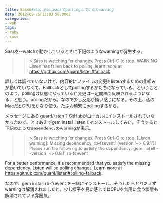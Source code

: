 ```yaml
---
title: Sass&#x3a; Fallbackでpollingしているとwarning
date: 2012-09-25T13:03:56.000Z
categories:
- web
tags:
- ruby
- sass
---
```

Sassを--watchで動かしているときに下記のようなwarningが発生する。

>>\> Sass is watching for changes. Press Ctrl-C to stop.
WARNING: Listen has fallen back to polling, learn more at https://github.com/guard/listen#fallback.

<!-- more -->

詳しくは調べていないけど、内容的にファイルの変更をlistenするための仕組みが動いていなくて、Fallbackとしてpollingするかたちになっている、ということのよう。pollingの状態になっていると変更は一定間隔で反映されるようになる、と思う。pollingだから。なので少し反応が鈍い感じになる。その上、私のMacだとCPUをかなり使う。たぶん頻繁にpollingするから。

メッセージにある [guard/listen ? GitHub](https://github.com/guard/listen)がローカルにインストールされていなかったので、とりあえずgem install listenでインストールしてみた。そうすると下記のようなdependencyのwarningが表示。

>>\> Sass is watching for changes. Press Ctrl-C to stop.
\[Listen warning\]:
  Missing dependency 'rb-fsevent' (version '~> 0.9.1')!
  Please run the following to satisfy the dependency:
    gem install --version '~> 0.9.1' rb-fsevent
  
  For a better performance, it's recommended that you satisfy the missing dependency.
  Listen will be polling changes. Learn more at https://github.com/guard/listen#polling-fallback.

なので、gem install rb-fsevent を一緒にインストール。そうしたらとりあえずwarningは解消されましたと。少し様子を見た感じではCPUを無用に食う状態も解消されている雰囲気。
